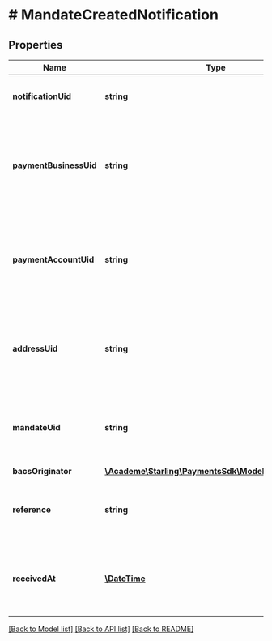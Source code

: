 # # MandateCreatedNotification

## Properties

Name | Type | Description | Notes
------------ | ------------- | ------------- | -------------
**notificationUid** | **string** | Unique identifier of the notification | [optional] 
**paymentBusinessUid** | **string** | Unique identifier of the company for whom the mandate has been created | [optional] 
**paymentAccountUid** | **string** | Unique identifier of the account for which payments for the mandate will be taken | [optional] 
**addressUid** | **string** | Unique identifier of the address that the mandate was addressed to | [optional] 
**mandateUid** | **string** | Unique identifier of the mandate that has been created | [optional] 
**bacsOriginator** | [**\Academe\Starling\PaymentsSdk\Model\BacsOriginator**](BacsOriginator.md) |  | [optional] 
**reference** | **string** | The originator defined reference for the mandate | [optional] 
**receivedAt** | [**\DateTime**](\DateTime.md) | Time at which the mandate was registered with Starling | [optional] 

[[Back to Model list]](../../README.md#documentation-for-models) [[Back to API list]](../../README.md#documentation-for-api-endpoints) [[Back to README]](../../README.md)


